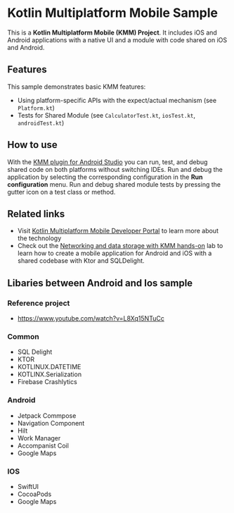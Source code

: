 # Kotlin Multiplatform Mobile Sample

This is a **Kotlin Multiplatform Mobile (KMM) Project**. It includes iOS and Android applications with a native UI and a module with code shared on iOS and Android.

## Features

This sample demonstrates basic KMM features:
* Using platform-specific APIs with the expect/actual mechanism (see `Platform.kt`)
* Tests for Shared Module (see `CalculatorTest.kt`, `iosTest.kt`, `androidTest.kt`)

## How to use

With the [KMM plugin for Android Studio](https://plugins.jetbrains.com/plugin/14936-kotlin-multiplatform-mobile) you can run, test, and debug shared code on both platforms without switching IDEs. Run and debug the application by selecting the corresponding configuration in the **Run configuration** menu. Run and debug shared module tests by pressing the gutter icon on a test class or method.

## Related links

* Visit [Kotlin Multiplatform Mobile Developer Portal](https://kotlinlang.org/lp/mobile/) to learn more about the technology
* Check out the [Networking and data storage with KMM hands-on](https://play.kotlinlang.org/hands-on/Networking%20and%20Data%20Storage%20with%20Kotlin%20Multiplatfrom%20Mobile/) lab to learn how to create a mobile application for Android and iOS with a shared codebase with Ktor and SQLDelight.

##  Libaries between Android and Ios sample
### Reference project
* https://www.youtube.com/watch?v=L8Xq15NTuCc

### Common
* SQL Delight
* KTOR
* KOTLINUX.DATETIME
* KOTLINX.Serialization
* Firebase Crashlytics

### Android
* Jetpack Commpose
* Navigation Component
* Hilt
* Work Manager
* Accompanist Coil
* Google Maps

### IOS
* SwiftUI
* CocoaPods
* Google Maps





